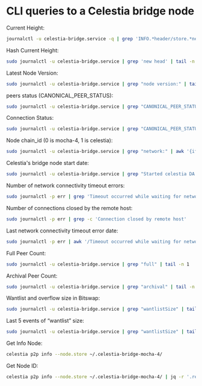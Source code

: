# CLI queries to a Celestia bridge node

Current Height:  
```bash
journalctl -u celestia-bridge.service -q | grep 'INFO.*header/store.*new head' | tail -n 1 | awk -F 'height": ' '{print $2}' | awk -F ',' '{print $1}'
```

Hash Current Height:
```bash
sudo journalctl -u celestia-bridge.service | grep 'new head' | tail -n 1 | awk -F 'hash": "' '{print $2}' | awk -F '"' '{print $1}'
```

Latest Node Version:  
```bash
sudo journalctl -u celestia-bridge.service | grep "node version:" | tail -n 1 | awk -F'node version: *' '{print $2}'
```

peers status (CANONICAL_PEER_STATUS):  
```bash
sudo journalctl -u celestia-bridge.service | grep "CANONICAL_PEER_STATUS" | tail -n 1
```

Connection Status:  
```bash
sudo journalctl -u celestia-bridge.service | grep "CANONICAL_PEER_STATUS:" | awk -F'connection_status="' '{print $2}' | cut -d'"' -f1 | tail -n 1
```

Node chain_id (0 is mocha-4, 1 is celestia):  
```bash
sudo journalctl -u celestia-bridge.service | grep "network:" | awk '{if ($NF == "mocha-4") print 0; else if ($NF == "celestia") print 1}' | tail -n 1
```

Celestia's bridge node start date:  
```bash
sudo journalctl -u celestia-bridge.service | grep "Started celestia DA node" | tail -n 1 | awk '{ "date -d \""$1" "$2" "$3"\" +\"%s\"" | getline date; print date}'
```

Number of network connectivity timeout errors:  
```bash
sudo journalctl -p err | grep 'Timeout occurred while waiting for network connectivity' | wc -l
```

Number of connections closed by the remote host:  
```bash
sudo journalctl -p err | grep -c 'Connection closed by remote host'
```

Last network connectivity timeout error date:  
```bash
sudo journalctl -p err | awk '/Timeout occurred while waiting for network connectivity/ {date=$1 " " $2 " " $3} END {print date}'
```

Full Peer Count:  
```bash
sudo journalctl -u celestia-bridge.service | grep "full" | tail -n 1
```

Archival Peer Count:  
```bash
sudo journalctl -u celestia-bridge.service | grep "archival" | tail -n 1
```

Wantlist and overflow size in Bitswap:  
```bash
sudo journalctl -u celestia-bridge.service | grep "wantlistSize" | tail -n 1
```

Last 5 events of “wantlist” size:  
 ```bash
sudo journalctl -u celestia-bridge.service | grep "wantlistSize" | tail -n 5
```

Get Info Node:  
 ```bash
celestia p2p info --node.store ~/.celestia-bridge-mocha-4/
```

Get Node ID:  
 ```bash
celestia p2p info --node.store ~/.celestia-bridge-mocha-4/ | jq -r '.result.id'
```

